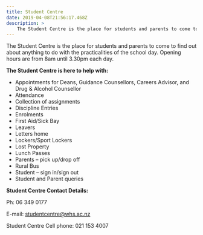 ```yaml
---
title: Student Centre
date: 2019-04-08T21:56:17.468Z
description: >
    The Student Centre is the place for students and parents to come to find out about anything to do with the practicalities of the school day. Opening hours are from 8am until 3.30pm each day.
---
```

The Student Centre is the place for students and parents to come to find out about anything to do with the practicalities of the school day. Opening hours are from 8am until 3.30pm each day.

**The Student Centre is here to help with:**

*   Appointments for Deans, Guidance Counsellors, Careers Advisor, and Drug & Alcohol Counsellor
*   Attendance
*   Collection of assignments
*   Discipline Entries
*   Enrolments
*   First Aid/Sick Bay
*   Leavers
*   Letters home
*   Lockers/Sport Lockers
*   Lost Property
*   Lunch Passes
*   Parents – pick up/drop off
*   Rural Bus
*   Student – sign in/sign out
*   Student and Parent queries

**Student Centre Contact Details:**

Ph: 06 349 0177

E-mail: studentcentre@whs.ac.nz

Student Centre Cell phone: 021 153 4007